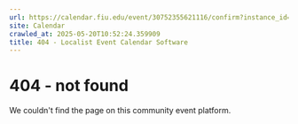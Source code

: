 ```yaml
---
url: https://calendar.fiu.edu/event/30752355621116/confirm?instance_id=49675610962313&return=https%3A%2F%2Fcalendar.fiu.edu%2F
site: Calendar
crawled_at: 2025-05-20T10:52:24.359909
title: 404 - Localist Event Calendar Software
---
```


# 404 - not found
We couldn't find the page on this community event platform.
